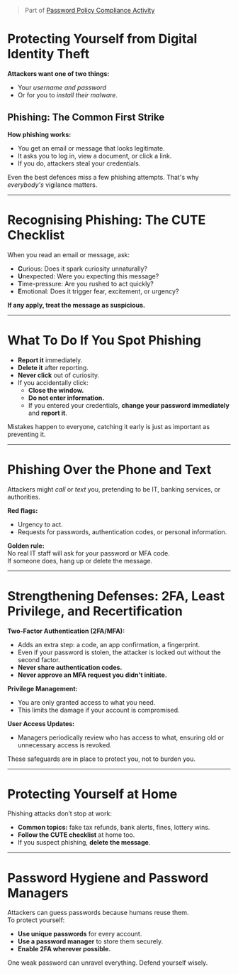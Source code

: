 > Part of [Password Policy Compliance Activity](Password-Policy-Compliance-Activity.md)
# Protecting Yourself from Digital Identity Theft

**Attackers want one of two things:**

- Your _username and password_
- Or for you to _install their malware_.

## Phishing: The Common First Strike

**How phishing works:**

- You get an email or message that looks legitimate.
- It asks you to log in, view a document, or click a link.
- If you do, attackers steal your credentials.

Even the best defences miss a few phishing attempts. That's why _everybody's_ vigilance matters.

---

# Recognising Phishing: The CUTE Checklist

When you read an email or message, ask:

- **C**urious: Does it spark curiosity unnaturally?
- **U**nexpected: Were you expecting this message?
- **T**ime-pressure: Are you rushed to act quickly?
- **E**motional: Does it trigger fear, excitement, or urgency?

**If any apply, treat the message as suspicious.**

---

# What To Do If You Spot Phishing

- **Report it** immediately.
- **Delete it** after reporting.
- **Never click** out of curiosity.
- If you accidentally click:
    - **Close the window.**
    - **Do not enter information.**
    - If you entered your credentials, **change your password immediately** and **report it**.

Mistakes happen to everyone, catching it early is just as important as preventing it.

---

# Phishing Over the Phone and Text

Attackers might _call_ or _text_ you, pretending to be IT, banking services, or authorities.

**Red flags:**

- Urgency to act.
- Requests for passwords, authentication codes, or personal information.

**Golden rule:**  
No real IT staff will ask for your password or MFA code.  
If someone does, hang up or delete the message.

---

# Strengthening Defenses: 2FA, Least Privilege, and Recertification

**Two-Factor Authentication (2FA/MFA):**

- Adds an extra step: a code, an app confirmation, a fingerprint.
- Even if your password is stolen, the attacker is locked out without the second factor.
- **Never share authentication codes.**
- **Never approve an MFA request you didn't initiate.**

**Privilege Management:**

- You are only granted access to what you need.
- This limits the damage if your account is compromised.

**User Access Updates:**

- Managers periodically review who has access to what, ensuring old or unnecessary access is revoked.

These safeguards are in place to protect you, not to burden you.

---

# Protecting Yourself at Home

Phishing attacks don’t stop at work:

- **Common topics:** fake tax refunds, bank alerts, fines, lottery wins.
- **Follow the CUTE checklist** at home too.
- If you suspect phishing, **delete the message**.

---

# Password Hygiene and Password Managers

Attackers can guess passwords because humans reuse them.  
To protect yourself:

- **Use unique passwords** for every account.
- **Use a password manager** to store them securely.
- **Enable 2FA wherever possible.**

One weak password can unravel everything. Defend yourself wisely.